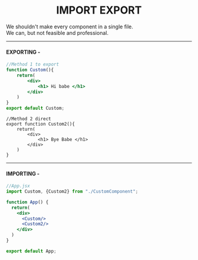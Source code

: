 # <center>IMPORT EXPORT

We shouldn't make every component in a single file.  
We can, but not feasible and professional.

---
#### EXPORTING -
```jsx
//Method 1 to export
function Custom(){
    return(
        <div>
            <h1> Hi babe </h1>
        </div>
    )
}
export default Custom; 
```
```JSX
//Method 2 direct
export function Custom2(){
    return(
        <div>
            <h1> Bye Babe </h1>
        </div>
    )
}
```

---
#### IMPORTING -
```jsx
//App.jsx
import Custom, {Custom2} from "./CustomComponent";

function App() {
  return(
    <div>
      <Custom/>
      <Custom2/>
    </div>
  )
}

export default App;
```
